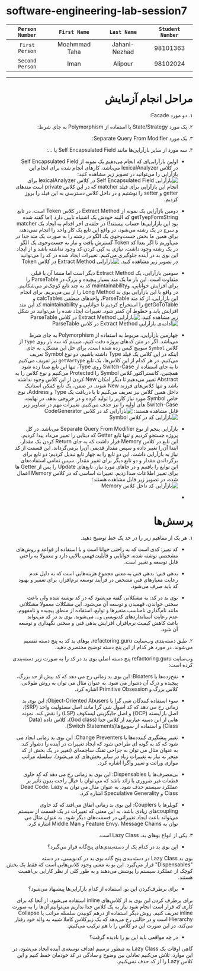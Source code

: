 # software-engineering-lab-session7

  | `Person Number` | `First Name` | `Last Name` | `Student Number` |
  |:---------------:|:------------:|:-----------:|:----------------:|
  | `First Person` | Moahmmad Taha | Jahani-Nezhad | 98101363  |
  | `Second Person` | Iman | Alipour | 98102024 |

---

<div dir="rtl">

# مراحل انجام آزمایش

۱. دو مورد Facade:

۲. یک مورد State/Strategy یا استفاده از Polymorphism به جای شرط:

۳. یک مورد Separate Query From Modifier:

۴. سه مورد از سایر بازآرایی‌ها مانند Self Encapsulated Field یا …:

  - اولین بازآرایی‌ای که انجام می‌دهیم یک نمونه از Self Encapsulated Field در کلاس lexicalAnalyzer می‌باشد، کارهای انجام شده برای انجام این بازآرایی را می‌توانید در تصویر زیر مشاهده کنید:
![بازآرایی Self Encapsulated Field در کلاس lexicalAnalyzer](./images/SE.png)
برای انجام این بازآرایی برای فیلد matcher که در این کلاس private است متدهای getter و setter را نوشتیم و در داخل کلاس دسترسی به این فیلد را بروز کردیم.

  - دومین بازآرایی یک نمونه از Extract Method در کلاس  Token است، در تابع getTyepFormString که البته خودش یک اشتباه تایپی دارد (اما گفته شده بود این بازآرایی‌ها حساب نیستند!) در حلقه‌ی آخر اقدام به ایجاد یک matcher و سرچ در یک رشته می‌شود، در واقع این تابع یک کار واحد را انجام نمی‌دهد، برای همین ما بخش جست‌وجوی یک الگو در رشته را به صورت یک متد جدا در می‌آوریم تا اگر بعدا کد Token گسترش یافت و نیاز به جست‌وجوی یک الگو در یک رشته وجود داشت، نیازی به کپی کردن کد وجود نداشته باشد و از ایجاد این بوی بد در آینده جلوگیری می‌کنیم. تغییرات ایجاد شده در کد را می‌توانید در تصویر زیر مشاهده کنید.
![بازآرایی Extract Method در کلاس Token](./images/EM1.png)

  - سومین بازآرایی، یک Extract Method دیگر است اما منشا آن با قبلی متفاوت است، این بار ما یک متد بسیار پیچیده و بزرگ در ParseTable را برای افزایش خوانایی، وmaintainability کد به چند تابع کوچک‌تر می‌شکانیم. در واقع با این بازآرایی بوی بد Long Method را از بین می‌بریم. برای انجام این بازآرایی، از کد متد ParseTable، واحدهای منطقی calcTables و getGoToTable را استخراج کردیم تا خوانایی و maintainability کد این متد افزایش یابد و خطوط آن کمتر شود. تغییرات ایجاد شده را می‌توانید در شکل زیر مشاهده کنید.
![بازآرایی Extract Method در کلاس ParseTable](./images/EM2.png)
![ادامه‌ی بازآرایی Extract Method در کلاس ParseTable](./images/EM3.png)
  - چهارمین بازآرایی، مربوط به استفاده از Polymorphism به جای شرط می‌باشد. اگر در متن کدهای پروژه دقت کنیم، میبینم که سه بار روی `Type` از کلاس `Symbol` سوییچ کیس زده شده است. برای حل این مشکل، به جای اینکه در این کلاس یک فیلد Type داشته باشیم، دو نوع Symbol تعریف می‌کنیم. در هر کدام از این کلاس‌ها، یک تابع `getVarType` نیز تعریف می‌کنیم تا به جای استفاده از Switch-Case روی Type، تنها این تابع صدا زده شود. همچنین، کانستراکتور کلاس Symbol را Protected می‌کنیم و نوع کلاس را به Abstract تغییر می‌دهیم تا دیگر امکان New کردن از این کلاس وجود نداشته باشد و تنها کلاس‌های فرزند New شوند. در ضمن، یک تابع کمکی استاتیک داخل همین کلاس نیز تعریف می‌کنیم تا با دریافت یک Type و Address، نوع خاص Symbol مورد نیاز کاربر را تولید کرده و در خروجی بدهد. در نهایت، Switch-Case های اولیه را نیز حذف می‌کنیم. تغییرات مهم در تصاویر زیر قابل مشاهده هستند:
![بازآرایی کد در کلاس CodeGenerator](images/EM4.png)
![بازآرایی کد در کلاس Symbol](images/EM4-2.png)
  - بازآرایی پنجم از نوع Separate Query From Modifier می‌باشد. در کل پروژه جستجو کردیم و تنها تابع Getter که دیتایی را تغییر می‌داد پیدا کردیم. این تابع در کلاس Memory قرار داشت که به جای Return کردن یک مقدار، ابتدا آن‌را تغییر داده و سپس مقدار قدیمی آن‌را برمی‌گرداند. این قسمت از کد نیاز به بازآرایی داشت. این دو تابع را به چهار تابع تبدیل کردیم: دو تابع برای برگرداندن مقدار و دو تابع دیگر برای تغییر مقدار. سپس تمامی استفاده‌های این توابع را یافتیم و در جاهای مورد نیاز، تابع‌های Update را پس از Getter ها برای تغییر اطلاعات صدا زدیم. تغییرات اساسی که در کلاس Memory اعمال شده، در تصویر زیر قابل مشاهده هستند:
![بازآرایی کد داخل کلاس Memory](images/EM5.png)
  - 
# پرسش‌ها

۱. هر یک از مفاهیم زیر را در حد یک خط توضیح دهید.

- کد تمیز: کدی است که به راحتی خوانا است و با استفاده از قواعد و روش‌های مشخصی نوشته شده، خوانایی و قابلیت‌فهمی بالایی دارد و معمولا به راحتی قابل توسعه و تغییر است.

- بدهی فنی: بدهی فنی به معنی مجموع هزینه‌هایی است که به دلیل عدم رعایت معیارهای فنی مشخص در فرآیند توسعه نرم‌افزار، برای تعمیر و بهبود کد باید صرف می‌شود.

- بوی بد در کد: به مشکلاتی گفته می‌شود که در کد نوشته شده ولی باعث سختی خواندن، فهمیدن و توسعه آن می‌شود. این مشکلات معمولا مشکلاتی مانند نام‌گذاری نامناسب متغیرها و توابع، استفاده از منطق پیچیده و نامفهوم، عدم رعایت استانداردهای کدنویسی و... می‌شوند. بوی بد در کد می‌تواند باعث کاهش کیفیت نرم‌افزار، افزایش بدهی فنی و سختی نگهداری و توسعه آن شود.


۲. طبق دسته‌بندی وب‌سایت refactoring.guru، بوهای بد کد به پنج دسته تقسیم می‌شوند. در مورد هر کدام از این پنج دسته توضیح مختصری دهید.

وب‌سایت refactoring.guru پنج دسته اصلی بوی بد در کد را به صورت زیر دسته‌بندی کرده است:

- نفخ‌زده‌ها یا Bloaters: این بوی بد زمانی رخ می دهد که کد بیش از حد بزرگ، پیچیده و درک آن دشوار می شود. به عنوان مثال می توان به روش طولانی، کلاس بزرگ و Primitive Obsession اشاره کرد.

- سوء استفاده کنندگان شی گرا یا Object-Oriented Abusers: این بوی بد زمانی رخ می دهد که کد اصول شی گرا مانند اصل مسئولیت واحد (SRP)، اصل باز/بسته (OCP) و اصل جایگزینی لیسکوف (LSP) را نقض کند. نمونه هایی از این دسته عبارتند از کلاس خدا (God class)، کلاس داده (Data Class) و استفاده از سوییچ‌ها(Switch Statements).

- تغییر پیشگیری‌ کنندده‌ها یا Change Preventers: این بوی بد زمانی ایجاد می شود که کد به گونه ای طراحی شود که ایجاد تغییرات در آینده را دشوار کند. به عنوان مثال می توان به جراحی تفنگ ساچمه‌ای (تغییر در یک بخش از کد منجر به نیاز به تغییرات زیاد در سایر بخش‌های کد می‌شود)، سلسله مراتب موازی وراثت و تغییر واگرا اشاره کرد.

- بی‌مصرف‌ها یا Dispensables: این بوی بد زمانی رخ می دهد که کد حاوی قطعات غیر ضروری یا زائد باشد که می توان با خیال راحت بدون تأثیر بر عملکرد سیستم حذف شود. به عنوان مثال می توان به Dead Code، Lazy Class و Speculative Generality اشاره کرد.

- کوپلرها یا Couplers: این بوی بد زمانی اتفاق می‌افتد که کد حاوی coupling‌های زیادی باشد، به این معنی که تغییرات در یک قسمت از سیستم می‌تواند باعث ایجاد تغییراتی در قسمت‌های دیگر شود. به عنوان مثال می توان به Feature Envy، Message Chains و Middle Man اشاره کرد.

۳. یکی از انواع بوهای بد، Lazy Class است.

 - این بوی بد در کدام یک از دسته‌بندی‌های پنج‌گانه قرار می‌گیرد؟ 

بوی بد Lazy Class در دسته‌بندی پنج گانه بوی بد در کدنویسی، در دسته "Dispensables" قرار می‌گیرد. این بو به معنی وجود کلاس‌هایی است که فقط یک بخش کوچک از عملکرد سیستم را پوشش می‌دهند و به طور کلی از نظر کارایی بی‌اهمیت هستند.



 - برای برطرف‌کردن این بو، استفاده از کدام بازآرایی‌ها پیشنهاد می‌شود؟ 

برای برطرف کردن این بوی بد از کلاس‌های inline استفاده می‌شود، از آنجا که برای کاری که قرار است انجام شود نیاز به یک کلاس جدا نداریم می‌توانیم آن‌ها را به صورت inline تعریف کنیم.
روش دیگر استفاده از درهم کوبیدن سلسله مراتب یا Collapse Hierarchy است و در حالتی رخ می‌دهد که یک زیرکلاس کاملا شبیه به والد خود رفتار می‌کند، در این صورت این دو کلاس را با هم ترکیب می‌کنیم.

 - در چه مواقعی باید این بو را نادیده گرفت؟

گاهی اوقات یک Lazy Class به منظور ترسیم اهداف توسعه‌ی آینده ایجاد می‌شود، در این موارد، تلاش می‌کنیم تعادلی بین وضوح و سادگی در کد خودمان حفظ کنیم و این کلاس Lazy را از کد حذف نمی‌کنیم.
</div>